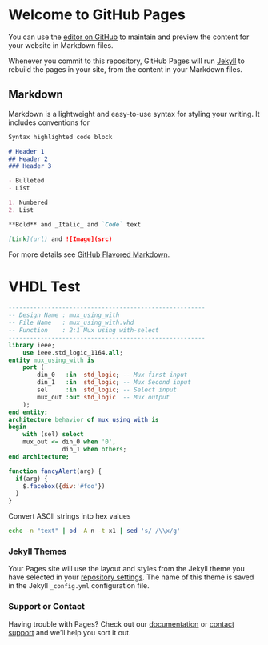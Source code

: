 # Welcome to GitHub Pages

You can use the [editor on GitHub](https://github.com/IEEE1164/ieee1164.github.io/edit/master/index.md) to maintain and preview the content for your website in Markdown files.

Whenever you commit to this repository, GitHub Pages will run [Jekyll](https://jekyllrb.com/) to rebuild the pages in your site, from the content in your Markdown files.

## Markdown

Markdown is a lightweight and easy-to-use syntax for styling your writing. It includes conventions for

```markdown
Syntax highlighted code block

# Header 1
## Header 2
### Header 3

- Bulleted
- List

1. Numbered
2. List

**Bold** and _Italic_ and `Code` text

[Link](url) and ![Image](src)
```

For more details see [GitHub Flavored Markdown](https://guides.github.com/features/mastering-markdown/).

# VHDL Test

```vhdl
-------------------------------------------------------
-- Design Name : mux_using_with
-- File Name   : mux_using_with.vhd
-- Function    : 2:1 Mux using with-select
-------------------------------------------------------
library ieee;
    use ieee.std_logic_1164.all;
entity mux_using_with is
    port (
        din_0   :in  std_logic; -- Mux first input
        din_1   :in  std_logic; -- Mux Second input
        sel     :in  std_logic; -- Select input
        mux_out :out std_logic  -- Mux output
    );
end entity;
architecture behavior of mux_using_with is
begin
    with (sel) select
    mux_out <= din_0 when '0',
               din_1 when others;   
end architecture;
```

```javascript
function fancyAlert(arg) {
  if(arg) {
    $.facebox({div:'#foo'})
  }
}
```
Convert ASCII strings into hex values
```bash
echo -n "text" | od -A n -t x1 | sed 's/ /\\x/g'
```

### Jekyll Themes

Your Pages site will use the layout and styles from the Jekyll theme you have selected in your [repository settings](https://github.com/IEEE1164/ieee1164.github.io/settings). The name of this theme is saved in the Jekyll `_config.yml` configuration file.

### Support or Contact

Having trouble with Pages? Check out our [documentation](https://help.github.com/categories/github-pages-basics/) or [contact support](https://github.com/contact) and we’ll help you sort it out.
